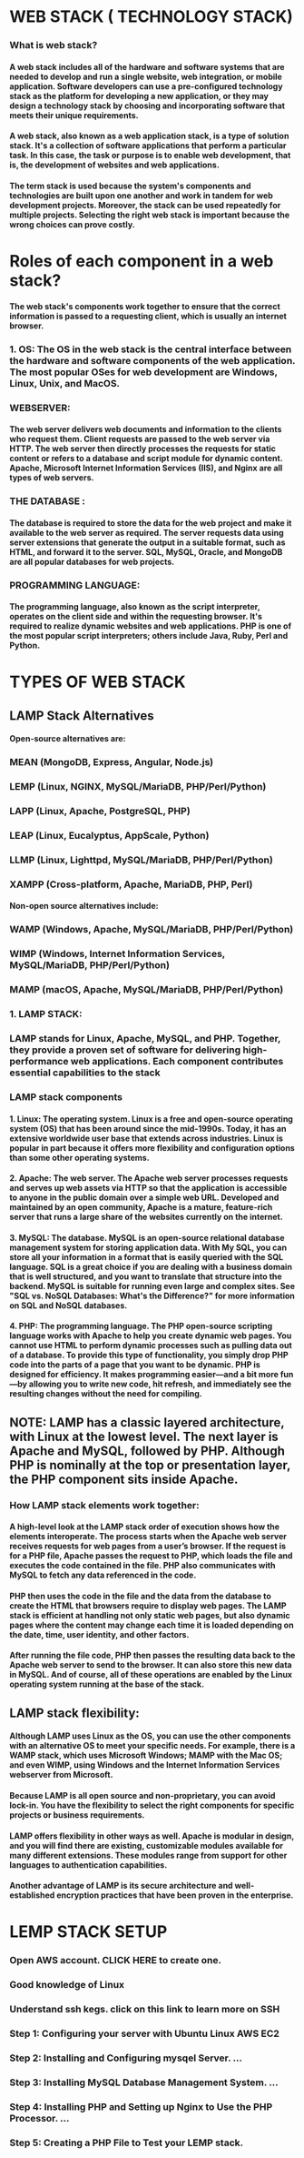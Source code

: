 
# WEB STACK ( TECHNOLOGY STACK)

### What is web stack?

#### A web stack includes all of the hardware and software systems that are needed to develop and run a single website, web integration, or mobile application. Software developers can use a pre-configured technology stack as the platform for developing a new application, or they may design a technology stack by choosing and incorporating software that meets their unique requirements.

#### A web stack, also known as a web application stack, is a type of solution stack. It's a collection of software applications that perform a particular task. In this case, the task or purpose is to enable web development, that is, the development of websites and web applications.

#### The term stack is used because the system's components and technologies are built upon one another and work in tandem for web development projects. Moreover, the stack can be used repeatedly for multiple projects. Selecting the right web stack is important because the wrong choices can prove costly.

#  Roles of each component in a web stack? 

#### The web stack's components work together to ensure that the correct information is passed to a requesting client, which is usually an internet browser. 

### 1. OS: The OS in the web stack is the central interface between the hardware and software components of the web application. The most popular OSes for web development are Windows, Linux, Unix, and MacOS.

### WEBSERVER: 

#### The web server delivers web documents and information to the clients who request them. Client requests are passed to the web server via HTTP. The web server then directly processes the requests for static content or refers to a database and script module for dynamic content. Apache, Microsoft Internet Information Services (IIS), and Nginx are all types of web servers.

### THE DATABASE :

#### The database is required to store the data for the web project and make it available to the web server as required. The server requests data using server extensions that generate the output in a suitable format, such as HTML, and forward it to the server. SQL, MySQL, Oracle, and MongoDB are all popular databases for web projects.

### PROGRAMMING LANGUAGE:

#### The programming language, also known as the script interpreter, operates on the client side and within the requesting browser. It's required to realize dynamic websites and web applications. PHP is one of the most popular script interpreters; others include Java, Ruby, Perl and Python.

# TYPES  OF WEB STACK

## LAMP Stack Alternatives

#### Open-source alternatives are:

### MEAN (MongoDB, Express, Angular, Node.js)

### LEMP (Linux, NGINX, MySQL/MariaDB, PHP/Perl/Python)

### LAPP (Linux, Apache, PostgreSQL, PHP)

### LEAP (Linux, Eucalyptus, AppScale, Python)

### LLMP (Linux, Lighttpd, MySQL/MariaDB, PHP/Perl/Python)

### XAMPP (Cross-platform, Apache, MariaDB, PHP, Perl)

#### Non-open source alternatives include:

### WAMP (Windows, Apache, MySQL/MariaDB, PHP/Perl/Python)

### WIMP (Windows, Internet Information Services, MySQL/MariaDB, PHP/Perl/Python)

### MAMP (macOS, Apache, MySQL/MariaDB, PHP/Perl/Python)


### 1. LAMP STACK:

### LAMP stands for Linux, Apache, MySQL, and PHP. Together, they provide a proven set of software for delivering high-performance web applications. Each component contributes essential capabilities to the stack

### LAMP stack components

#### 1. Linux: The operating system. Linux is a free and open-source operating system (OS) that has been around since the mid-1990s. Today, it has an extensive worldwide user base that extends across industries. Linux is popular in part because it offers more flexibility and configuration options than some other operating systems.

#### 2. Apache: The web server. The Apache web server processes requests and serves up web assets via HTTP so that the application is accessible to anyone in the public domain over a simple web URL. Developed and maintained by an open community, Apache is a mature, feature-rich server that runs a large share of the websites currently on the internet. 

#### 3. MySQL: The database. MySQL is an open-source relational database management system for storing application data. With My SQL, you can store all your information in a format that is easily queried with the SQL language. SQL is a great choice if you are dealing with a business domain that is well structured, and you want to translate that structure into the backend. MySQL is suitable for running even large and complex sites. See "SQL vs. NoSQL Databases: What's the Difference?" for more information on SQL and NoSQL databases.

#### 4. PHP: The programming language. The PHP open-source scripting language works with Apache to help you create dynamic web pages. You cannot use HTML to perform dynamic processes such as pulling data out of a database. To provide this type of functionality, you simply drop PHP code into the parts of a page that you want to be dynamic. PHP is designed for efficiency. It makes programming easier—and a bit more fun—by allowing you to write new code, hit refresh, and immediately see the resulting changes without the need for compiling.

## NOTE: LAMP has a classic layered architecture, with Linux at the lowest level. The next layer is Apache and MySQL, followed by PHP. Although PHP is nominally at the top or presentation layer, the PHP component sits inside Apache.

### How LAMP stack elements work together:

#### A high-level look at the LAMP stack order of execution shows how the elements interoperate. The process starts when the Apache web server receives requests for web pages from a user’s browser. If the request is for a PHP file, Apache passes the request to PHP, which loads the file and executes the code contained in the file. PHP also communicates with MySQL to fetch any data referenced in the code. 

#### PHP then uses the code in the file and the data from the database to create the HTML that browsers require to display web pages. The LAMP stack is efficient at handling not only static web pages, but also dynamic pages where the content may change each time it is loaded depending on the date, time, user identity, and other factors. 

#### After running the file code, PHP then passes the resulting data back to the Apache web server to send to the browser. It can also store this new data in MySQL. And of course, all of these operations are enabled by the Linux operating system running at the base of the stack.

## LAMP stack flexibility:

#### Although LAMP uses Linux as the OS, you can use the other components with an alternative OS to meet your specific needs. For example, there is a WAMP stack, which uses Microsoft Windows; MAMP with the Mac OS; and even WIMP, using Windows and the Internet Information Services webserver from Microsoft. 

#### Because LAMP is all open source and non-proprietary, you can avoid lock-in. You have the flexibility to select the right components for specific projects or business requirements.

#### LAMP offers flexibility in other ways as well. Apache is modular in design, and you will find there are existing, customizable modules available for many different extensions. These modules range from support for other languages to authentication capabilities. 

#### Another advantage of LAMP is its secure architecture and well-established encryption practices that have been proven in the enterprise.

# LEMP STACK SETUP

### Open AWS account. CLICK HERE to create one.

### Good knowledge of Linux

### Understand ssh kegs. click on this link to learn more on SSH

### Step 1: Configuring your server with Ubuntu Linux AWS EC2 

### Step 2: Installing and Configuring mysqel Server. ...

### Step 3: Installing MySQL Database Management System. ...

### Step 4: Installing PHP and Setting up Nginx to Use the PHP Processor. ...

### Step 5: Creating a PHP File to Test your LEMP stack.














